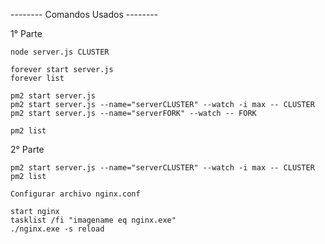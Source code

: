 -------- Comandos Usados -------- 

1° Parte 

    node server.js CLUSTER

    forever start server.js 
    forever list

    pm2 start server.js
    pm2 start server.js --name="serverCLUSTER" --watch -i max -- CLUSTER
    pm2 start server.js --name="serverFORK" --watch -- FORK

    pm2 list

2° Parte 

    pm2 start server.js --name="serverCLUSTER" --watch -i max -- CLUSTER pm2 list

    Configurar archivo nginx.conf
    
    start nginx
    tasklist /fi "imagename eq nginx.exe"
    ./nginx.exe -s reload
